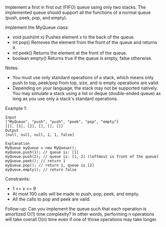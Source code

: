 Implement a first in first out (FIFO) queue using only two stacks. The implemented queue should support all the functions of a normal queue (push, peek, pop, and empty).

Implement the MyQueue class:

 - void push(int x) Pushes element x to the back of the queue.
 - int pop() Removes the element from the front of the queue and returns it.
 - int peek() Returns the element at the front of the queue.
 - boolean empty() Returns true if the queue is empty, false otherwise.

Notes:

 - You must use only standard operations of a stack, which means only push to top, peek/pop from top, size, and is empty operations are valid.
 - Depending on your language, the stack may not be supported natively. You may simulate a stack using a list or deque (double-ended queue) as long as you use only a stack's standard operations.


Example 1:

```
Input
["MyQueue", "push", "push", "peek", "pop", "empty"]
[[], [1], [2], [], [], []]
Output
[null, null, null, 1, 1, false]

Explanation
MyQueue myQueue = new MyQueue();
myQueue.push(1); // queue is: [1]
myQueue.push(2); // queue is: [1, 2] (leftmost is front of the queue)
myQueue.peek(); // return 1
myQueue.pop(); // return 1, queue is [2]
myQueue.empty(); // return false
```

Constraints:

 - 1 <= x <= 9
 - At most 100 calls will be made to push, pop, peek, and empty.
 - All the calls to pop and peek are valid.


Follow-up: Can you implement the queue such that each operation is amortized O(1) time complexity? In other words, performing n operations will take overall O(n) time even if one of those operations may take longer.